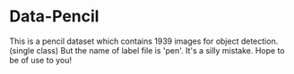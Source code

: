 # Data-Pencil
This is a pencil dataset which contains 1939 images for object detection.(single class)
But the name of label file is 'pen'. It's a silly mistake. 
Hope to be of use to you!
